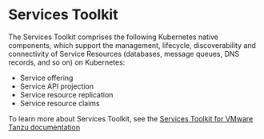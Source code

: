 # Services Toolkit

The Services Toolkit comprises the following Kubernetes native components, which support the management,
lifecycle, discoverability and connectivity of Service Resources (databases, message queues,
DNS records, and so on) on Kubernetes:

- Service offering
- Service API projection
- Service resource replication
- Service resource claims

To learn more about Services Toolkit, see the
[Services Toolkit for VMware Tanzu documentation](https://docs.vmware.com/en/Services-Toolkit-for-VMware-Tanzu-Application-Platform/0.9/svc-tlk/GUID-overview.html)
